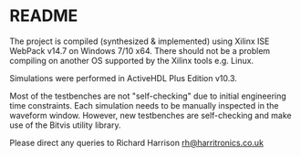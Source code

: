 # README #

The project is compiled (synthesized & implemented) using Xilinx ISE WebPack v14.7 on Windows 7/10 x64. There should not be a problem compiling on another OS supported by the Xilinx tools e.g. Linux.

Simulations were performed in ActiveHDL Plus Edition v10.3.

Most of the testbenches are not "self-checking" due to initial engineering time constraints. Each simulation needs to be manually inspected in the waveform window. However, new testbenches are self-checking and make use of the Bitvis utility library.

Please direct any queries to Richard Harrison <rh@harritronics.co.uk>
